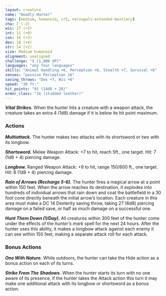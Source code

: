 ```yaml
---
layout: creature
name: "Deadly Hunter"
tags: [medium, humanoid, cr5, nerzugals-extended-bestiary]
cha: 7 (-2)
wis: 17 (+3)
int: 11 (+0)
con: 16 (+3)
dex: 18 (+4)
str: 14 (+2)
size: Medium humanoid
alignment: unaligned
challenge: "5 (1,800 XP)"
languages: "any four languages"
skills: "Animal Handling +6, Perception +6, Stealth +7, Survival +6"
senses: "passive Perception 16"
saving_throws: "Dex +7, Wis +6"
speed: "30 ft."
hit_points: "91 (14d8 + 28)"
armor_class: "16 (studded leather)"
---
```


***Vital Strikes.*** When the hunter hits a creature with a
weapon attack, the creature takes an extra 4 (1d8)
damage if it is below its hit point maximum.

### Actions

***Multiattack.*** The hunter makes two attacks with its
shortsword or two with its longbow.

***Shortsword.*** Melee Weapon Attack: +7 to hit, reach
5ft., one target. Hit: 7 (1d6 + 4) piercing damage.

***Longbow.*** Ranged Weapon Attack: +9 to hit, range
150/600 ft., one target. Hit: 8 (1d8 + 4) piercing
damage.

***Rain of Arrows (Recharge 5-6).*** The hunter fires a
magical arrow at a point within 150 feet. When the
arrow reaches its destination, it explodes into
hundreds of individual arrows that rain down and
coat the battlefield in a 30 foot cone directly
beneath the initial arrow’s location. Each creature in
this area must make a DC 14 Dexterity saving
throw, taking 27 (6d8) piercing damage on a failed
save, or half as much damage on a successful one.

***Hunt Them Down (1/Day).*** All creatures within 300
feet of the hunter come under the effects of the
<i>hunter’s mark</i> spell for the next 24 hours. After the
hunter uses this ability, it makes a longbow attack
against each enemy it can see within 150 feet,
making a separate attack roll for each attack.

### Bonus Actions

***One With Nature.*** While outdoors, the hunter can
take the Hide action as a bonus action on each of
its turns.

***Strike From The Shadows.*** When the hunter starts its
turn with no one aware of its presence, if the
hunter takes the Attack action this turn it may make
one additional attack with its longbow or
shortsword as a bonus action.
